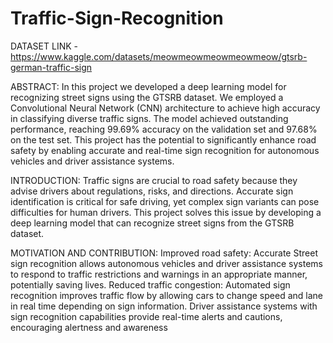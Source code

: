 # Traffic-Sign-Recognition

DATASET LINK - https://www.kaggle.com/datasets/meowmeowmeowmeowmeow/gtsrb-german-traffic-sign

ABSTRACT:
In this project we developed a deep learning model for recognizing street signs using 
the GTSRB dataset. We employed a Convolutional Neural Network (CNN) architecture 
to achieve high accuracy in classifying diverse traffic signs. The model achieved 
outstanding performance, reaching 99.69% accuracy on the validation set and 97.68% 
on the test set. This project has the potential to significantly enhance road safety by 
enabling accurate and real-time sign recognition for autonomous vehicles and driver 
assistance systems.


INTRODUCTION:
Traffic signs are crucial to road safety because they advise drivers about regulations, 
risks, and directions. Accurate sign identification is critical for safe driving, yet complex 
sign variants can pose difficulties for human drivers. This project solves this issue by 
developing a deep learning model that can recognize street signs from the GTSRB 
dataset.


MOTIVATION AND CONTRIBUTION:
Improved road safety: Accurate Street sign recognition allows autonomous vehicles 
and driver assistance systems to respond to traffic restrictions and warnings in an 
appropriate manner, potentially saving lives.
Reduced traffic congestion: Automated sign recognition improves traffic flow by 
allowing cars to change speed and lane in real time depending on sign information.
Driver assistance systems with sign recognition capabilities provide real-time alerts and 
cautions, encouraging alertness and awareness
